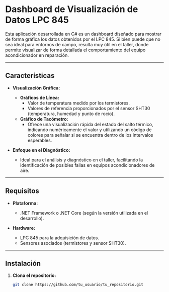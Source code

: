 # Dashboard de Visualización de Datos LPC 845

Esta aplicación desarrollada en C# es un dashboard diseñado para mostrar de forma gráfica los datos obtenidos por el LPC 845. Si bien puede que no sea ideal para entornos de campo, resulta muy útil en el taller, donde permite visualizar de forma detallada el comportamiento del equipo acondicionador en reparación.

---

## Características

- **Visualización Gráfica:**
  - **Gráficos de Línea:**  
    - Valor de temperatura medido por los termistores.  
    - Valores de referencia proporcionados por el sensor SHT30 (temperatura, humedad y punto de rocío).
  - **Gráfico de Tacómetro:**  
    - Ofrece una visualización rápida del estado del salto térmico, indicando numéricamente el valor y utilizando un código de colores para señalar si se encuentra dentro de los intervalos esperables.

- **Enfoque en el Diagnóstico:**  
  - Ideal para el análisis y diagnóstico en el taller, facilitando la identificación de posibles fallas en equipos acondicionadores de aire.

---

## Requisitos

- **Plataforma:**  
  - .NET Framework o .NET Core (según la versión utilizada en el desarrollo).

- **Hardware:**  
  - LPC 845 para la adquisición de datos.
  - Sensores asociados (termistores y sensor SHT30).

---

## Instalación

1. **Clona el repositorio:**

   ```bash
   git clone https://github.com/tu_usuario/tu_repositorio.git
